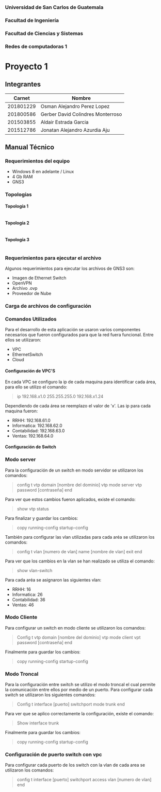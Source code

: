 ### Universidad de San Carlos de Guatemala
### Facultad de Ingeniería
### Facultad de Ciencias y Sistemas
### Redes de computadoras 1

# Proyecto 1

## Integrantes
| Carnet | Nombre |
| ------ | ------ |
| 201801229 |Osman Alejandro Perez Lopez|
| 201800586 |Gerber David Colindres Monterroso|
| 201503855 |Aldair Estrada Garcia|
| 201512786 | Jonatan Alejandro Azurdia Aju|

## Manual Técnico

### Requerimientos del equipo

- Windows 8 en adelante / Linux
- 4 Gb RAM
- GNS3

### Topologías

#### Topología 1

![]()

#### Topología 2

![]()

#### Topología 3

![]()

### Requerimientos para ejecutar el archivo

Algunos requerimientos para ejecutar los archivos de GNS3 son:
- Imagen de Ethernet Switch
- OpenVPN
- Archivo .ovp 
- Proveedor de Nube

### Carga de archivos de configuración


### Comandos Utilizados

Para el desarrollo de esta aplicación se usaron varios componentes necesarios que fueron configurados para que la red fuera funcional. Entre ellos se utilizaron:
- VPC
- EthernetSwitch
- Cloud

#### Configuración de VPC'S
En cada VPC se configuro la ip de cada maquina para identificar cada área, para ello se utilizo el comando:

> ip 192.168.x1.0 255.255.255.0 192.168.x1.24

Dependiendo de cada área se reemplazo el valor de 'x'. Las ip para cada maquina fueron:
- RRHH: 192.168.61.0
- Informatica: 192.168.62.0
- Contabilidad: 192.168.63.0
- Ventas: 192.168.64.0

#### Configuración de Switch
### Modo server

Para la configuración de un switch en modo servidor se utilizaron los comandos:

> config t
> vtp domain [nombre del dominio]
> vtp mode server
> vtp password [contraseña]
> end

Para ver que estos cambios fueron aplicados, existe el comando:

> show vtp status

Para finalizar y guardar los cambios:

> copy running-config startup-config

También para configurar las vlan utilizadas para cada aréa se utilizaron los comandos:

> config t
> vlan [numero de vlan]
> name [nombre de vlan]
> exit
> end

Para ver que los cambios en la vlan se han realizado se utiliza el comando:

> show vlan-switch

Para cada aréa se asignaron las siguientes vlan:
- RRHH: 16
- Informatica: 26
- Contabilidad: 36
- Ventas: 46

### Modo Cliente

Para configurar un switch en modo cliente se utilizaron los comandos:

> Config t
> vtp domain [nombre del dominio]
> vtp mode client
> vpt password [contraseña]
> end

Finalmente para guardar los cambios:

> copy running-config startup-config


### Modo Troncal

Para la configuración entre switch se utilizo el modo troncal el cual permite la comunicación entre ellos por medio de un puerto. Para configurar cada switch se utilizaron los siguientes comandos:

> Config t
> interface [puerto]
> switchport mode trunk
> end

Para ver que se aplico correctamente la configuración, existe el comando:

> Show interface trunk

Finalmente para guardar los cambios:

> copy running-config startup-config


### Configuración de puerto switch con vpc

Para configurar cada puerto de los switch con la vlan de cada area se utilizaron los comandos:

> config t
> interface [puerto]
> switchport access vlan [numero de vlan]
> end